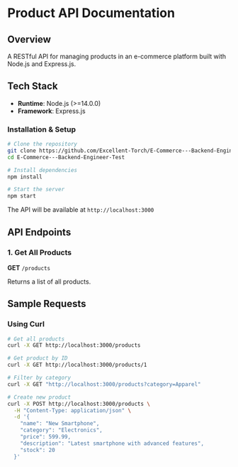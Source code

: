 # Product API Documentation

## Overview
A RESTful API for managing products in an e-commerce platform built with Node.js and Express.js.

## Tech Stack
- **Runtime**: Node.js (>=14.0.0)
- **Framework**: Express.js

### Installation & Setup
```bash
# Clone the repository
git clone https://github.com/Excellent-Torch/E-Commerce---Backend-Engineer-Test.git
cd E-Commerce---Backend-Engineer-Test

# Install dependencies
npm install

# Start the server
npm start
```

The API will be available at `http://localhost:3000`


## API Endpoints

### 1. Get All Products
**GET** `/products`

Returns a list of all products.

## Sample Requests

### Using Curl

```bash
# Get all products
curl -X GET http://localhost:3000/products

# Get product by ID
curl -X GET http://localhost:3000/products/1

# Filter by category
curl -X GET "http://localhost:3000/products?category=Apparel"

# Create new product
curl -X POST http://localhost:3000/products \
  -H "Content-Type: application/json" \
  -d '{
    "name": "New Smartphone",
    "category": "Electronics",
    "price": 599.99,
    "description": "Latest smartphone with advanced features",
    "stock": 20
  }'
```

